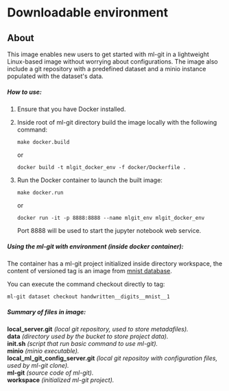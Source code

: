 # Downloadable environment

## About

This image enables new users to get started with ml-git in a lightweight Linux-based image without worrying about configurations. The image also include a git repository with a predefined dataset and a minio instance populated with the dataset's data.

##### **How to use:**
1. Ensure that you have Docker installed.

2. Inside root of ml-git directory build the image locally with the following command:
   
   `make docker.build`
   
   or
   
   `docker build -t mlgit_docker_env -f docker/Dockerfile .`

3. Run the Docker container to launch the built image:

   `make docker.run`
   
   or
   
   `docker run -it -p 8888:8888 --name mlgit_env mlgit_docker_env`

    Port 8888 will be used to start the jupyter notebook web service.
    
##### **Using the ml-git with environment (inside docker container):**

The container has a ml-git project initialized inside directory workspace, the content of versioned tag is an image from [mnist database](http://yann.lecun.com/exdb/mnist/). 

You can execute the command checkout directly to tag: 

```
ml-git dataset checkout handwritten__digits__mnist__1
```

##### **Summary of files in image:**

**local_server.git**  *(local git repository, used to store metadafiles).*<br/>
**data** *(directory used by the bucket to store project data).*<br/>
**init.sh** *(script that run basic command to use ml-git).*<br/>
**minio** *(minio executable).*<br/>
**local_ml_git_config_server.git** *(local git repositoy with configuration files, used by ml-git clone).*<br/>
**ml-git** *(source code of ml-git).*<br/>
**workspace** *(initialized ml-git project).*<br/>